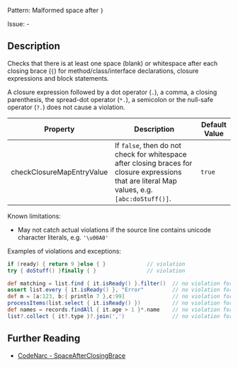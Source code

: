 Pattern: Malformed space after `}`

Issue: -

## Description

Checks that there is at least one space (blank) or whitespace after each closing brace (`{`) for method/class/interface declarations, closure expressions and block statements.

A closure expression followed by a dot operator (`.`), a comma, a closing parenthesis, the spread-dot operator (`*.`), a semicolon or the null-safe operator (`?.`) does not cause a violation.

| **Property**              | **Description**                                                                                                                                | **Default Value** |
| --- | --- | --- |
| checkClosureMapEntryValue | If `false`, then do not check for whitespace after closing braces for closure expressions that are literal Map values, e.g. `[abc:doStuff()]`. | `true`            |

Known limitations:

-   May not catch actual violations if the source line contains unicode character literals, e.g. `'\u00A0'`

Examples of violations and exceptions:

``` groovy
if (ready) { return 9 }else { }             // violation
try { doStuff() }finally { }                // violation

def matching = list.find { it.isReady() }.filter()  // no violation for dot operator
assert list.every { it.isReady() }, "Error"         // no violation for comma
def m = [a:123, b:{ println 7 },c:99]               // no violation for comma
processItems(list.select { it.isReady() })          // no violation for closing parenthesis
def names = records.findAll { it.age > 1 }*.name    // no violation for spread operator
list?.collect { it?.type }?.join(',')               // no violation for null-safe operator
```

## Further Reading

* [CodeNarc - SpaceAfterClosingBrace](http://codenarc.sourceforge.net/codenarc-rules-formatting.html#SpaceAfterClosingBrace)